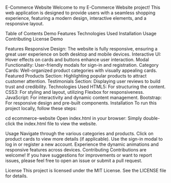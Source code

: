 ﻿E-Commerce Website
Welcome to my E-Commerce Website project! This web application is designed to provide users with a seamless shopping experience, featuring a modern design, interactive elements, and a responsive layout.

Table of Contents
Demo
Features
Technologies Used
Installation
Usage
Contributing
License
Demo

Features
Responsive Design: The website is fully responsive, ensuring a great user experience on both desktop and mobile devices.
Interactive UI: Hover effects on cards and buttons enhance user interaction.
Modal Functionality: User-friendly modals for sign-in and registration.
Category Cards: Well-organized product categories with visually appealing cards.
Featured Products Section: Highlighting popular products to attract customer attention.
Testimonials Section: Displaying user reviews to build trust and credibility.
Technologies Used
HTML5: For structuring the content.
CSS3: For styling and layout, utilizing Flexbox for responsiveness.
JavaScript: For interactivity and dynamic content management.
Bootstrap: For responsive design and pre-built components.
Installation
To run this project locally, follow these steps:

cd ecommerce-website
Open index.html in your browser: Simply double-click the index.html file to view the website.

Usage
Navigate through the various categories and products.
Click on product cards to view more details (if applicable).
Use the sign-in modal to log in or register a new account.
Experience the dynamic animations and responsive features across devices.
Contributing
Contributions are welcome! If you have suggestions for improvements or want to report issues, please feel free to open an issue or submit a pull request.

License
This project is licensed under the MIT License. See the LICENSE file for details.
